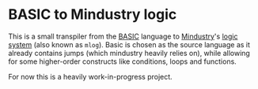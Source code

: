 # BASIC to Mindustry logic

This is a small transpiler from the [BASIC](https://en.wikipedia.org/wiki/BASIC) language to [Mindustry](https://github.com/Anuken/Mindustry/)'s [logic system](https://www.reddit.com/r/Mindustry/comments/kfea1e/an_overly_indepth_logic_guide/) (also known as `mlog`).
Basic is chosen as the source language as it already contains jumps (which mindustry heavily relies on), while allowing for some higher-order constructs like conditions, loops and functions.

For now this is a heavily work-in-progress project.
